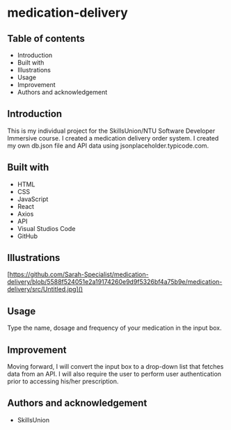 # medication-delivery


## Table of contents

* Introduction
* Built with
* Illustrations
* Usage
* Improvement
* Authors and acknowledgement

## Introduction

This is my individual project for the SkillsUnion/NTU Software Developer Immersive course. I created a medication delivery order system. I created my own db.json file and API data using jsonplaceholder.typicode.com.

## Built with

* HTML
* CSS
* JavaScript
* React
* Axios
* API
* Visual Studios Code
* GitHub

## Illustrations

[https://github.com/Sarah-Specialist/medication-delivery/blob/5588f524051e2a19174260e9d9f5326bf4a75b9e/medication-delivery/src/Untitled.jpg]()

## Usage

Type the name, dosage and frequency of your medication in the input box.

## Improvement

Moving forward, I will convert the input box to a drop-down list that fetches data from an API. I will also require the user to perform user authentication prior to accessing his/her prescription.

## Authors and acknowledgement

* SkillsUnion
